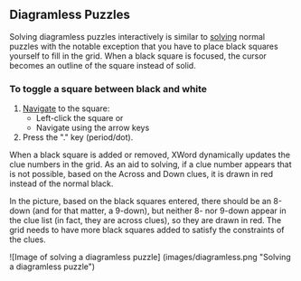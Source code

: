 Diagramless Puzzles
-------------------

Solving diagramless puzzles interactively is similar to [solving](solving.html)
normal puzzles with the notable exception that you have to place black
squares yourself to fill in the grid.  When a black square is focused, the cursor
becomes an outline of the square instead of solid.

### To toggle a square between black and white ###
1. [Navigate](navigation.html) to the square:
    - Left-click the square or
    - Navigate using the arrow keys
2. Press the "." key (period/dot).

When a black square is added or removed, XWord dynamically updates the clue
numbers in the grid.  As an aid to solving, if a clue number appears that is
not possible, based on the Across and Down clues, it is drawn in red instead
of the normal black.

In the picture, based on the black squares entered, there should be an 8-down
(and for that matter, a 9-down), but neither 8- nor 9-down appear in the clue
list (in fact, they are across clues), so they are drawn in red.  The grid
needs to have more black squares added to satisfy the constraints of the clues.

![Image of solving a diagramless puzzle]
(images/diagramless.png "Solving a diagramless puzzle")
